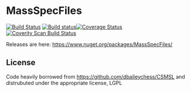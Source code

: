 # MassSpecFiles
[![Build Status](https://travis-ci.org/stefanks/MassSpecFiles.svg?branch=master)](https://travis-ci.org/stefanks/MassSpecFiles)
[![Build status](https://ci.appveyor.com/api/projects/status/d1b7ga70i4yb7bv2/branch/master?svg=true)](https://ci.appveyor.com/project/stefanks/massspecfiles/branch/master)[![Coverage Status](https://coveralls.io/repos/github/stefanks/MassSpecFiles/badge.svg?branch=master)](https://coveralls.io/github/stefanks/MassSpecFiles?branch=master)[![Coverity Scan Build Status](https://scan.coverity.com/projects/9229/badge.svg)](https://scan.coverity.com/projects/stefanks-massspecfiles)



Releases are here: https://www.nuget.org/packages/MassSpecFiles/

## License
Code heavily borrowed from https://github.com/dbaileychess/CSMSL and distrubuted under the appropriate license, LGPL
